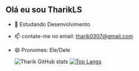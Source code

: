 ## Olá eu sou TharikLS
- 🌱 Estudando Desenvolvimento 
- 📫 contate-me no email: tharik0307@gmail.com
- 😄 Pronomes: Ele/Dele

  ![Tharik GitHub stats](https://github-readme-stats.vercel.app/api?username=tharikls&show_icons=true&theme=synthwave)
  [![Top Langs](https://github-readme-stats.vercel.app/api/top-langs/?username=tharikls&layout=donut)](https://github.com/TharikLS/github-readme-stats)
  
